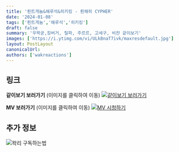 ```yaml
---
title: '뢴트게늄&해루석&히키킹 - 뢴해히 CYPHER'
date: '2024-01-08'
tags: ['뢴트게늄','해루석','히키킹']
draft: false
summary: '우왁굳,징버거, 릴파, 주르르, 고세구, 비챤 같이보기'
images: ['https://i.ytimg.com/vi/ULkBnaT7ivk/maxresdefault.jpg']
layout: PostLayout
canonicalUrl:
authors: ['wakreactions']
---
```


## 링크

**같이보기 보러가기** (이미지를 클릭하여 이동)
[![같이보기 보러가기](https://cdn.discordapp.com/attachments/1136601898116464710/1137050327938506852/logo.png)](https://cafe.naver.com/steamindiegame/14390413)

**MV 보러가기** (이미지를 클릭하여 이동)
[![MV 시청하기](https://i.ytimg.com/vi/ULkBnaT7ivk/maxresdefault.jpg)](https://youtu.be/ULkBnaT7ivk?si=kA1vTIVSf3j7IR6C)

## 추가 정보

![왁리 구독하는법](https://cdn.discordapp.com/attachments/1136601898116464710/1137049857136267374/--2cut.gif)